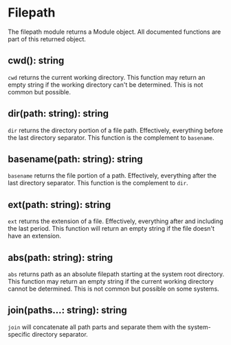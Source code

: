 # Filepath

The filepath module returns a Module object. All documented functions are part of this returned object.

## cwd(): string

`cwd` returns the current working directory. This function may return an empty string if the working directory can't
be determined. This is not common but possible.

## dir(path: string): string

`dir` returns the directory portion of a file path. Effectively, everything before the last directory separator.
This function is the complement to `basename`.

## basename(path: string): string

`basename` returns the file portion of a path. Effectively, everything after the last directory separator.
This function is the complement to `dir`.

## ext(path: string): string

`ext` returns the extension of a file. Effectively, everything after and including the last period. This function
will return an empty string if the file doesn't have an extension.

## abs(path: string): string

`abs` returns path as an absolute filepath starting at the system root directory. This function may return an empty string
if the current working directory cannot be determined. This is not common but possible on some systems.

## join(paths...: string): string

`join` will concatenate all path parts and separate them with the system-specific directory separator.
